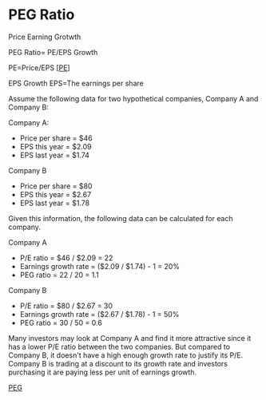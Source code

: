 # PEG Ratio
Price Earning Grotwth  

PEG Ratio= PE/EPS Growth

PE=Price/EPS [[PE]]

EPS Growth
EPS=The earnings per share


Assume the following data for two hypothetical companies, Company A and Company B:

Company A:
* Price per share = $46
* EPS this year = $2.09
* EPS last year = $1.74

Company B
* Price per share = $80
* EPS this year = $2.67
* EPS last year = $1.78

Given this information, the following data can be calculated for each company.

Company A
* P/E ratio = $46 / $2.09 = 22
* Earnings growth rate = ($2.09 / $1.74) - 1 = 20%
* PEG ratio = 22 / 20 = 1.1

Company B
* P/E ratio = $80 / $2.67 = 30
* Earnings growth rate = ($2.67 / $1.78) - 1 = 50%
* PEG ratio = 30 / 50 = 0.6
  

Many investors may look at Company A and find it more attractive since it has a lower P/E ratio between the two companies. But compared to Company B, it doesn't have a high enough growth rate to justify its P/E. Company B is trading at a discount to its growth rate and investors purchasing it are paying less per unit of earnings growth.

[PEG](https://www.investopedia.com/terms/p/pegratio.asp)
​	

[//begin]: # "Autogenerated link references for markdown compatibility"
[PE]: PE "P/E Ration"
[//end]: # "Autogenerated link references"